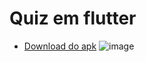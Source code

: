 # Quiz em flutter

- [Download do apk](https://github.com/LeonardoMass/quizGame/raw/main/quizGame.apk)
![image](https://user-images.githubusercontent.com/91036587/213034465-38322a86-64b9-49d1-9b21-7c97e64fb998.png)

